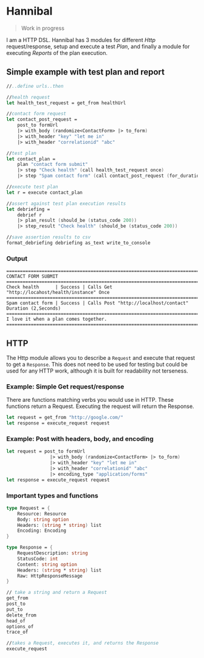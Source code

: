 # Hannibal

> Work in progress

I am a HTTP DSL. Hannibal has 3 modules for different *Http* request/response, setup and execute a test *Plan*, and finally a module for executing *Reports* of the plan execution.

## Simple example with test plan and report

```fsharp
//..define urls..then

//health request
let health_test_request = get_from healthUrl

//contact form request
let contact_post_request =
    post_to formUrl
    |> with_body (randomize<ContactForm> |> to_form)
    |> with_header "key" "let me in" 
    |> with_header "correlationid" "abc"

//test plan
let contact_plan = 
    plan "contact form submit"
    |> step "Check health" (call health_test_request once)
    |> step "Spam contact form" (call contact_post_request (for_duration_of 2 seconds))

//execute test plan
let r = execute contact_plan

//assert against test plan execution results
let debriefing = 
    debrief r
    |> plan_result (should_be (status_code 200))
    |> step_result "Check health" (should_be (status_code 200))

//save assertion results to csv
format_debriefing debriefing as_text write_to_console
```

### Output

```console
========================================================================================
CONTACT FORM SUBMIT
========================================================================================
Check health      | Success | Calls Get "http://locahost/health/instance" Once
========================================================================================
Spam contact form | Success | Calls Post "http://localhost/contact" Duration (2,Seconds)
========================================================================================
I love it when a plan comes together.
========================================================================================
```

## HTTP

The Http module allows you to describe a `Request` and execute that request to get a `Response`. This does not need to be used for testing but could be used for any HTTP work, although it is built for readability not terseness.

### Example: Simple Get request/response

There are functions matching verbs you would use in HTTP. These functions return a Request. Executing the request will return the Response.

```fsharp
let request = get_from "http://google.com/"
let response = execute_request request
```

### Example: Post with headers, body, and encoding

```fsharp
let request = post_to formUrl
                |> with_body (randomize<ContactForm> |> to_form)
                |> with_header "key" "let me in" 
                |> with_header "correlationid" "abc"
                |> encoding_type "application/forms"
let response = execute_request request
```

### Important types and functions

```fsharp
type Request = {
    Resource: Resource
    Body: string option
    Headers: (string * string) list
    Encoding: Encoding
}

type Response = {
    RequestDescription: string
    StatusCode: int
    Content: string option
    Headers: (string * string) list
    Raw: HttpResponseMessage
}

// take a string and return a Request
get_from
post_to
put_to
delete_from
head_of
options_of
trace_of

//takes a Request, executes it, and returns the Response
execute_request
```